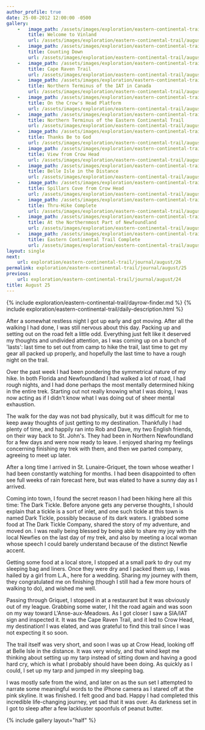 ```yaml
---
author_profile: true
date: 25-08-2012 12:00:00 -0500
gallery:
    -   image_path: /assets/images/exploration/eastern-continental-trail/august/small/25-1.jpg
        title: Welcome to Vinland
        url: /assets/images/exploration/eastern-continental-trail/august/large/25-1.jpg
    -   image_path: /assets/images/exploration/eastern-continental-trail/august/small/25-2.jpg
        title: Counting Down
        url: /assets/images/exploration/eastern-continental-trail/august/large/25-2.jpg
    -   image_path: /assets/images/exploration/eastern-continental-trail/august/small/25-3.jpg
        title: Cape Raven Trail
        url: /assets/images/exploration/eastern-continental-trail/august/large/25-3.jpg
    -   image_path: /assets/images/exploration/eastern-continental-trail/august/small/25-4.jpg
        title: Northern Terminus of the IAT in Canada
        url: /assets/images/exploration/eastern-continental-trail/august/large/25-4.jpg
    -   image_path: /assets/images/exploration/eastern-continental-trail/august/small/25-5.jpg
        title: On the Crow's Head Platform
        url: /assets/images/exploration/eastern-continental-trail/august/large/25-5.jpg
    -   image_path: /assets/images/exploration/eastern-continental-trail/august/small/25-6.jpg
        title: Northern Terminus of the Eastern Continental Trail
        url: /assets/images/exploration/eastern-continental-trail/august/large/25-6.jpg
    -   image_path: /assets/images/exploration/eastern-continental-trail/august/small/25-7.jpg
        title: Thanks Be to God
        url: /assets/images/exploration/eastern-continental-trail/august/large/25-7.jpg
    -   image_path: /assets/images/exploration/eastern-continental-trail/august/small/25-8.jpg
        title: View from Crow Head
        url: /assets/images/exploration/eastern-continental-trail/august/large/25-8.jpg
    -   image_path: /assets/images/exploration/eastern-continental-trail/august/small/25-9.jpg
        title: Belle Isle in the Distance
        url: /assets/images/exploration/eastern-continental-trail/august/large/25-9.jpg
    -   image_path: /assets/images/exploration/eastern-continental-trail/august/small/25-10.jpg
        title: Spillars Cove from Crow Head
        url: /assets/images/exploration/eastern-continental-trail/august/large/25-10.jpg
    -   image_path: /assets/images/exploration/eastern-continental-trail/august/small/25-11.jpg
        title: Thru-Hike Complete
        url: /assets/images/exploration/eastern-continental-trail/august/large/25-11.jpg
    -   image_path: /assets/images/exploration/eastern-continental-trail/august/small/25-12.jpg
        title: At the Northernmost Part of Newfoundland
        url: /assets/images/exploration/eastern-continental-trail/august/large/25-12.jpg
    -   image_path: /assets/images/exploration/eastern-continental-trail/august/small/25-13.jpg
        title: Eastern Continental Trail Complete
        url: /assets/images/exploration/eastern-continental-trail/august/large/25-13.jpg
layout: single
next:
    url: exploration/eastern-continental-trail/journal/august/26
permalink: exploration/eastern-continental-trail/journal/august/25
previous:
    url: exploration/eastern-continental-trail/journal/august/24
title: August 25
---
```

{% include exploration/eastern-continental-trail/dayrow-finder.md %}
{% include exploration/eastern-continental-trail/daily-description.html %}

After a somewhat restless night I got up early and got moving. After all the walking I had done, I was still nervous about this day. Packing up and setting out on the road felt a little odd. Everything just felt like it deserved my thoughts and undivided attention, as I was coming up on a bunch of 'lasts': last time to set out from camp to hike the trail, last time to get my gear all packed up properly, and hopefully the last time to have a rough night on the trail.

Over the past week I had been pondering the symmetrical nature of my hike. In both Florida and Newfoundland I had walked a lot of road, I had rough nights, and I had done perhaps the most mentally determined hiking in the entire trek. Starting out not really knowing what I was doing, I was now acting as if I didn't know what I was doing out of sheer mental exhaustion.

The walk for the day was not bad physically, but it was difficult for me to keep away thoughts of just getting to my destination. Thankfully I had plenty of time, and happily ran into Rob and Dave, my two English friends, on their way back to St. John's. They had been in Northern Newfoundland for a few days and were now ready to leave. I enjoyed sharing my feelings concerning finishing my trek with them, and then we parted company, agreeing to meet up later.

After a long time I arrived in St. Lunaire-Griquet, the town whose weather I had been constantly watching for months. I had been disappointed to often see full weeks of rain forecast here, but was elated to have a sunny day as I arrived.

Coming into town, I found the secret reason I had been hiking here all this time: The Dark Tickle. Before anyone gets any perverse thoughts, I should explain that a tickle is a sort of inlet, and one such tickle at this town is named Dark Tickle, possibly because of its dark waters. I grabbed some food at The Dark Tickle Company, shared the story of my adventure, and moved on. I was really being blessed by being able to share my joy with the local Newfies on the last day of my trek, and also by meeting a local woman whose speech I could barely understand because of the distinct Newfie accent.

Getting some food at a local store, I stopped at a small park to dry out my sleeping bag and liners. Once they were dry and I packed them up, I was hailed by a girl from L.A., here for a wedding. Sharing my journey with them, they congratulated me on finishing (though I still had a few more hours of walking to do), and wished me well.

Passing through Griquet, I stopped in at a restaurant but it was obviously out of my league. Grabbing some water, I hit the road again and was soon on my way toward L'Anse-aux-Meadows. As I got closer I saw a SIA/IAT sign and inspected it. It was the Cape Raven Trail, and it led to Crow Head, my destination! I was elated, and was grateful to find this trail since I was not expecting it so soon.

The trail itself was very short, and soon I was up at Crow Head, looking off at Belle Isle in the distance. It was very windy, and that wind kept me thinking about setting up my tarp instead of sitting down and having a good hard cry, which is what I probably should have been doing. As quickly as I could, I set up my tarp and jumped in my sleeping bag.

I was mostly safe from the wind, and later on as the sun set I attempted to narrate some meaningful words to the iPhone camera as I stared off at the pink skyline. It was finished. I felt good and bad. Happy I had completed this incredible life-changing journey, yet sad that it was over. As darkness set in I got to sleep after a few lackluster spoonfuls of peanut butter.

{% include gallery layout="half" %}